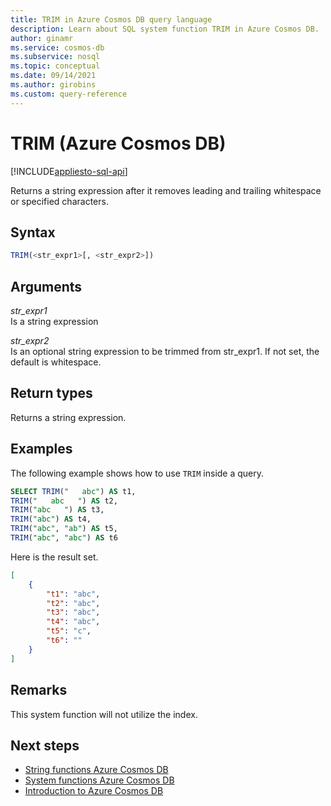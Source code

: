 ```yaml
---
title: TRIM in Azure Cosmos DB query language
description: Learn about SQL system function TRIM in Azure Cosmos DB.
author: ginamr
ms.service: cosmos-db
ms.subservice: nosql
ms.topic: conceptual
ms.date: 09/14/2021
ms.author: girobins
ms.custom: query-reference
---
```

# TRIM (Azure Cosmos DB)
[!INCLUDE[appliesto-sql-api](../includes/appliesto-sql-api.md)]

Returns a string expression after it removes leading and trailing whitespace or specified characters.  
  
## Syntax
  
```sql
TRIM(<str_expr1>[, <str_expr2>])  
```  
  
## Arguments
  
*str_expr1*  
   Is a string expression

*str_expr2*  
   Is an optional string expression to be trimmed from str_expr1. If not set, the default is whitespace.

## Return types
  
  Returns a string expression.  
  
## Examples
  
  The following example shows how to use `TRIM` inside a query.  
  
```sql
SELECT TRIM("   abc") AS t1, 
TRIM("   abc   ") AS t2, 
TRIM("abc   ") AS t3, 
TRIM("abc") AS t4,
TRIM("abc", "ab") AS t5,
TRIM("abc", "abc") AS t6
```  
  
 Here is the result set.  
  
```json
[
    {
        "t1": "abc",
        "t2": "abc",
        "t3": "abc",
        "t4": "abc",
        "t5": "c",
        "t6": ""
    }
]
``` 

## Remarks

This system function will not utilize the index.

## Next steps

- [String functions Azure Cosmos DB](sql-query-string-functions.md)
- [System functions Azure Cosmos DB](sql-query-system-functions.md)
- [Introduction to Azure Cosmos DB](../introduction.md)
